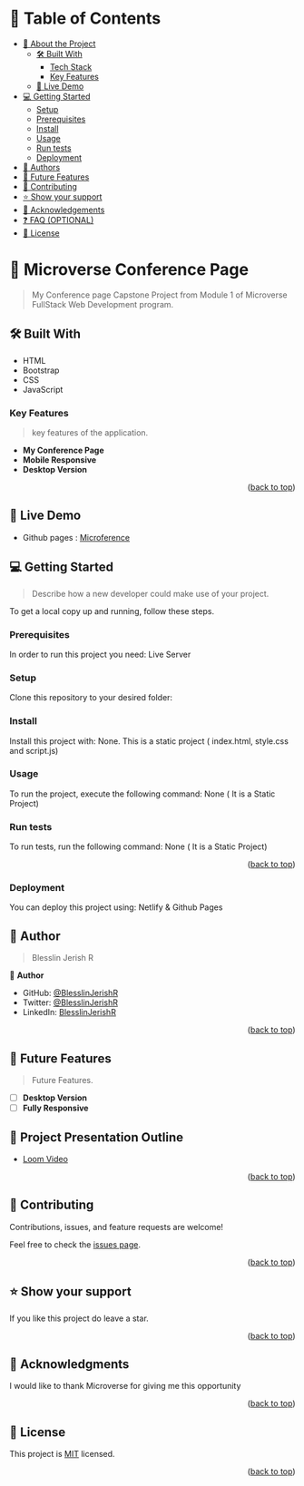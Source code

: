 <a name="readme-top"></a>

<!--
HOW TO USE:
This is an example of how you may give instructions on setting up your project locally.

Modify this file to match your project and remove sections that don't apply.

REQUIRED SECTIONS:
- Table of Contents
- About the Project
  - Built With
  - Live Demo
- Getting Started
- Authors
- Future Features
- Contributing
- Show your support
- Acknowledgements
- License

OPTIONAL SECTIONS:
- FAQ

After you're finished please remove all the comments and instructions!
-->

<!-- TABLE OF CONTENTS -->
<!-- Add Accessibility -->

# 📗 Table of Contents

- [📖 About the Project](#about-project)
  - [🛠 Built With](#built-with)
    - [Tech Stack](#tech-stack)
    - [Key Features](#key-features)
  - [🚀 Live Demo](#live-demo)
- [💻 Getting Started](#getting-started)
  - [Setup](#setup)
  - [Prerequisites](#prerequisites)
  - [Install](#install)
  - [Usage](#usage)
  - [Run tests](#run-tests)
  - [Deployment](#deployment)
- [👥 Authors](#authors)
- [🔭 Future Features](#future-features)
- [🤝 Contributing](#contributing)
- [⭐️ Show your support](#support)
- [🙏 Acknowledgements](#acknowledgements)
- [❓ FAQ (OPTIONAL)](#faq)
- [📝 License](#license)

<!-- PROJECT DESCRIPTION -->

# 📖 Microverse Conference Page <a name="about-project"></a>

> My Conference page Capstone Project from Module 1 of Microverse FullStack Web Development program.

## 🛠 Built With <a name="built-with"></a>

- HTML
- Bootstrap
- CSS
- JavaScript
<!-- Features -->

### Key Features <a name="key-features"></a>

> key features of the application.

- **My Conference Page**
- **Mobile Responsive**
- **Desktop Version**

<p align="right">(<a href="#readme-top">back to top</a>)</p>
<!-- LIVE DEMO -->

## 🚀 Live Demo <a name="live-demo"></a>

- Github pages : [Microference](https://blesslinjerishr.github.io/Microference/)
<!-- - Netlify : [Microference](link) -->

<!-- GETTING STARTED -->

## 💻 Getting Started <a name="getting-started"></a>

> Describe how a new developer could make use of your project.

To get a local copy up and running, follow these steps.

### Prerequisites

In order to run this project you need: Live Server

<!--
Example command:

```sh
 gem install rails
```
 -->

### Setup

Clone this repository to your desired folder:

<!--
Example commands:

```sh
  cd my-folder
  git clone git@github.com:myaccount/my-project.git
```
--->

### Install

Install this project with: None. This is a static project ( index.html, style.css and script.js)

<!--
Example command:

```sh
  cd my-project
  gem install
```
--->

### Usage

To run the project, execute the following command: None ( It is a Static Project)

<!--
Example command:

```sh
  rails server
```
--->

### Run tests

To run tests, run the following command: None ( It is a Static Project)

<!--
Example command:

```sh
  bin/rails test test/models/article_test.rb
```
--->

<!--
Example:

```sh

```
 -->

<p align="right">(<a href="#readme-top">back to top</a>)</p>

### Deployment

You can deploy this project using: Netlify & Github Pages

<!-- AUTHORS -->

## 👥 Author <a name="authors"></a>

> Blesslin Jerish R

👤 **Author**

- GitHub: [@BlesslinJerishR](https://github.com/BlesslinJerishR)
- Twitter: [@BlesslinJerishR](https://twitter.com/BlesslinJerishR)
- LinkedIn: [BlesslinJerishR](https://www.linkedin.com/in/blesslin-jerish-8b8bbb257/)

<p align="right">(<a href="#readme-top">back to top</a>)</p>
<!-- FUTURE FEATURES -->

## 🔭 Future Features <a name="future-features"></a>

> Future Features.

- [ ] **Desktop Version**
- [ ] **Fully Responsive**

## 🔭 Project Presentation Outline <a name="loom"></a>

- [Loom Video](https://www.loom.com/share/087b1b664d0f41e9acbdba03e3fdf3d4)

<p align="right">(<a href="#readme-top">back to top</a>)</p>
<!-- CONTRIBUTING -->

## 🤝 Contributing <a name="contributing"></a>

Contributions, issues, and feature requests are welcome!

Feel free to check the [issues page](../../issues/).

<p align="right">(<a href="#readme-top">back to top</a>)</p>

<!-- SUPPORT -->

## ⭐️ Show your support <a name="support"></a>

If you like this project do leave a star.

<p align="right">(<a href="#readme-top">back to top</a>)</p>

<!-- ACKNOWLEDGEMENTS -->

## 🙏 Acknowledgments <a name="acknowledgements"></a>

I would like to thank Microverse for giving me this opportunity

<p align="right">(<a href="#readme-top">back to top</a>)</p>

<!-- LICENSE -->

## 📝 License <a name="license"></a>

This project is [MIT](./LICENSE) licensed.

<p align="right">(<a href="#readme-top">back to top</a>)</p>
